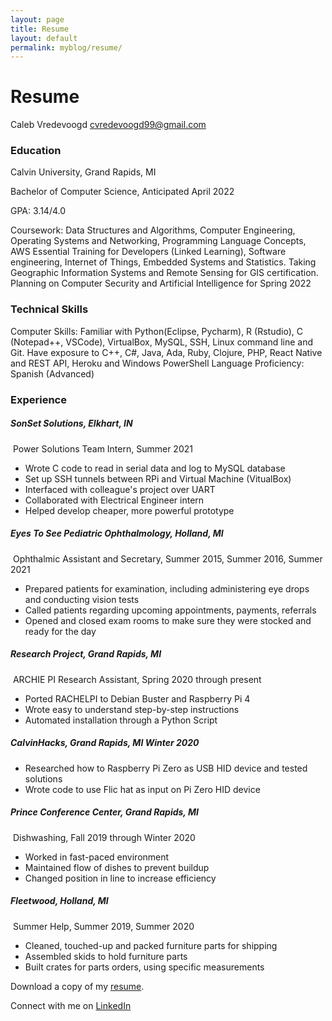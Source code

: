 ```yaml
---
layout: page
title: Resume
layout: default
permalink: myblog/resume/
---
```

# Resume

Caleb Vredevoogd
cvredevoogd99@gmail.com

### Education   

Calvin University, Grand Rapids, MI

Bachelor of Computer Science, Anticipated April 2022

GPA: 3.14/4.0

Coursework: Data Structures and Algorithms, Computer Engineering, Operating Systems and Networking, Programming Language Concepts, AWS Essential Training for Developers (Linked Learning), Software engineering, Internet of Things, Embedded Systems and Statistics. Taking Geographic Information Systems and Remote Sensing for GIS certification. Planning on Computer Security and Artificial Intelligence for Spring 2022


### Technical Skills   

Computer Skills: Familiar with Python(Eclipse, Pycharm), R (Rstudio), C (Notepad++, VSCode), VirtualBox, MySQL, SSH, Linux command line and Git. Have exposure to C++, C#, Java, Ada, Ruby, Clojure, PHP, React Native and REST API, Heroku and Windows PowerShell
Language Proficiency: Spanish (Advanced)

### Experience   

##### SonSet Solutions, Elkhart, IN

​	Power Solutions Team Intern, Summer 2021

* Wrote C code to read in serial data and log to MySQL database
* Set up SSH tunnels between RPi and Virtual Machine (VitualBox)
* Interfaced with colleague's project over UART
* Collaborated with Electrical Engineer intern
* Helped develop cheaper, more powerful prototype

##### Eyes To See Pediatric Ophthalmology, Holland, MI

​	Ophthalmic Assistant and Secretary, Summer 2015, Summer 2016, Summer 2021

* Prepared patients for examination, including administering eye drops and conducting vision tests
* Called patients regarding upcoming appointments, payments, referrals
* Opened and closed exam rooms to make sure they were stocked and ready for the day

##### Research Project, Grand Rapids, MI

​	ARCHIE PI Research Assistant, Spring 2020 through present

* Ported RACHELPI to Debian Buster and Raspberry Pi 4
* Wrote easy to understand step-by-step instructions
* Automated installation through a Python Script

##### CalvinHacks, Grand Rapids, MI Winter 2020

* Researched how to Raspberry Pi Zero as USB HID device and tested solutions
* Wrote code to use Flic hat as input on Pi Zero HID device

##### Prince Conference Center, Grand Rapids, MI

​	Dishwashing, Fall 2019 through Winter 2020

* Worked in fast-paced environment
* Maintained flow of dishes to prevent buildup
* Changed position in line to increase efficiency

##### Fleetwood, Holland, MI

​	Summer Help, Summer 2019, Summer 2020

* Cleaned, touched-up and packed furniture parts for shipping
* Assembled skids to hold furniture parts
* Built crates for parts orders, using specific measurements

Download a copy of my [resume](https://www.dropbox.com/s/2idjrohb1u69utv/Caleb%20Vredevoogd-%20Resume.pdf?dl=0).

Connect with me on [LinkedIn](https://www.linkedin.com/in/caleb-vredevoogd-71515a166/)

